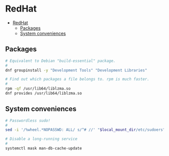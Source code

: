 # RedHat

- [RedHat](#redhat)
  - [Packages](#packages)
  - [System conveniences](#system-conveniences)

## Packages

```sh
# Equivalent to Debian "build-essential" package.
#
dnf groupinstall -y "Development Tools" "Development Libraries"

# Find out which packages a file belongs to. rpm is much faster.
#
rpm -qf /usr/lib64/liblzma.so
dnf provides /usr/lib64/liblzma.so
```

## System conveniences


```sh
# Passwordless sudo!
#
sed -i '/%wheel.*NOPASSWD: ALL/ s/^# //' "$local_mount_dir/etc/sudoers"

# Disable a long-running service
#
systemctl mask man-db-cache-update
```
